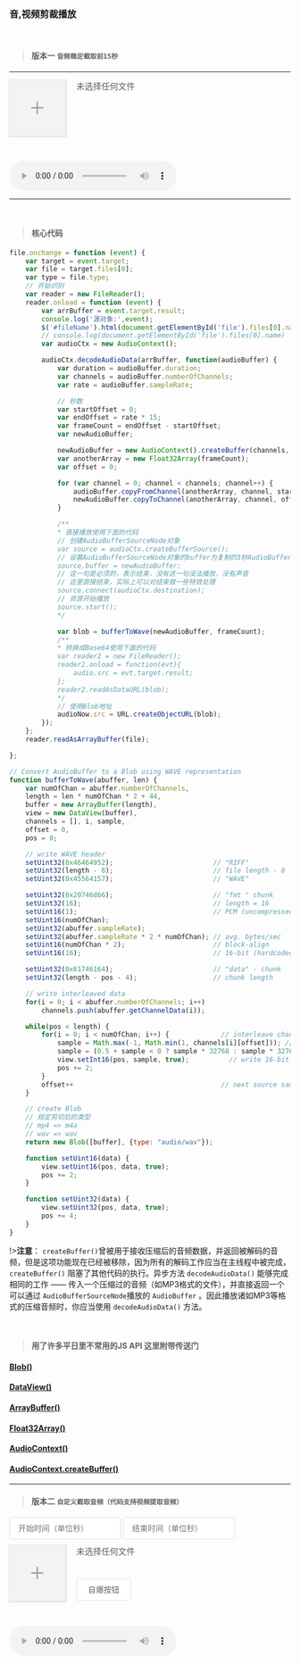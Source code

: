 ### 音,视频剪裁播放


<br/>

> #### 版本一 `音频稳定截取前15秒`

---

<form class="uploadBox">
    <svg t="1606975095651" class="uploadIcon" viewBox="0 0 1024 1024" version="1.1" xmlns="http://www.w3.org/2000/svg" p-id="3325" width="32" height="32"><path d="M848.0256 474.0096h-297.984v-322.048H473.9584v322.048h-297.984a8.0384 8.0384 0 0 0-8.0384 7.9872v60.0064c0 4.4032 3.584 7.9872 7.9872 7.9872h297.984v322.048h76.032v-322.048h297.984c4.4032 0 8.0384-3.584 8.0384-7.9872V481.9968a8.0384 8.0384 0 0 0-8.0384-7.9872z" fill="#707070" fill-opacity=".65" p-id="3326"></path></svg>
    <input type="file" id="file" accept="audio/mpeg" style="position:absolute;opacity:0;">
    <p id="fileName">未选择任何文件</p>
</form>

<br/>

<p><audio id="audioNow" controls></audio></p>

---
<br/>

> #### 核心代码

```javascript
file.onchange = function (event) {
    var target = event.target;
    var file = target.files[0];
    var type = file.type;
    // 开始识别
    var reader = new FileReader();
    reader.onload = function (event) {
        var arrBuffer = event.target.result;
        console.log('源对象:',event);
        $('#fileName').html(document.getElementById('file').files[0].name);
        // console.log(document.getElementById('file').files[0].name)
        var audioCtx = new AudioContext();

        audioCtx.decodeAudioData(arrBuffer, function(audioBuffer) {
            var duration = audioBuffer.duration;
            var channels = audioBuffer.numberOfChannels;
            var rate = audioBuffer.sampleRate;

            // 秒数
            var startOffset = 0;
            var endOffset = rate * 15;
            var frameCount = endOffset - startOffset;
            var newAudioBuffer;

            newAudioBuffer = new AudioContext().createBuffer(channels, endOffset - startOffset, rate);
            var anotherArray = new Float32Array(frameCount);
            var offset = 0;

            for (var channel = 0; channel < channels; channel++) {
                audioBuffer.copyFromChannel(anotherArray, channel, startOffset);
                newAudioBuffer.copyToChannel(anotherArray, channel, offset);
            }

            /**
            * 直接播放使用下面的代码
            // 创建AudioBufferSourceNode对象
            var source = audioCtx.createBufferSource();
            // 设置AudioBufferSourceNode对象的buffer为复制的3秒AudioBuffer对象
            source.buffer = newAudioBuffer;
            // 这一句是必须的，表示结束，没有这一句没法播放，没有声音
            // 这里直接结束，实际上可以对结束做一些特效处理
            source.connect(audioCtx.destination);
            // 资源开始播放
            source.start();
            */

            var blob = bufferToWave(newAudioBuffer, frameCount);
            /**
            * 转换成Base64使用下面的代码
            var reader2 = new FileReader();
            reader2.onload = function(evt){
                audio.src = evt.target.result;
            };
            reader2.readAsDataURL(blob);
            */
            // 使用Blob地址
            audioNow.src = URL.createObjectURL(blob);
        });
    };
    reader.readAsArrayBuffer(file);

};

// Convert AudioBuffer to a Blob using WAVE representation
function bufferToWave(abuffer, len) {
    var numOfChan = abuffer.numberOfChannels,
    length = len * numOfChan * 2 + 44,
    buffer = new ArrayBuffer(length),
    view = new DataView(buffer),
    channels = [], i, sample,
    offset = 0,
    pos = 0;

    // write WAVE header
    setUint32(0x46464952);                         // "RIFF"
    setUint32(length - 8);                         // file length - 8
    setUint32(0x45564157);                         // "WAVE"

    setUint32(0x20746d66);                         // "fmt " chunk
    setUint32(16);                                 // length = 16
    setUint16(1);                                  // PCM (uncompressed)
    setUint16(numOfChan);
    setUint32(abuffer.sampleRate);
    setUint32(abuffer.sampleRate * 2 * numOfChan); // avg. bytes/sec
    setUint16(numOfChan * 2);                      // block-align
    setUint16(16);                                 // 16-bit (hardcoded in this demo)

    setUint32(0x61746164);                         // "data" - chunk
    setUint32(length - pos - 4);                   // chunk length

    // write interleaved data
    for(i = 0; i < abuffer.numberOfChannels; i++)
        channels.push(abuffer.getChannelData(i));

    while(pos < length) {
        for(i = 0; i < numOfChan; i++) {             // interleave channels
            sample = Math.max(-1, Math.min(1, channels[i][offset])); // clamp
            sample = (0.5 + sample < 0 ? sample * 32768 : sample * 32767)|0; // scale to 16-bit signed int
            view.setInt16(pos, sample, true);          // write 16-bit sample
            pos += 2;
        }
        offset++                                     // next source sample
    }

    // create Blob
    // 规定剪切后的类型
    // mp4 => m4a
    // wav => wav
    return new Blob([buffer], {type: "audio/wav"});

    function setUint16(data) {
        view.setUint16(pos, data, true);
        pos += 2;
    }

    function setUint32(data) {
        view.setUint32(pos, data, true);
        pos += 4;
    }
}
```

!>**注意**： `createBuffer()`曾被用于接收压缩后的音频数据，并返回被解码的音频，但是这项功能现在已经被移除，因为所有的解码工作应当在主线程中被完成，`createBuffer()` 阻塞了其他代码的执行。异步方法 `decodeAudioData()` 能够完成相同的工作 —— 传入一个压缩过的音频（如MP3格式的文件），并直接返回一个可以通过 `AudioBufferSourceNode`播放的 `AudioBuffer` 。因此播放诸如MP3等格式的压缩音频时，你应当使用 `decodeAudioData()` 方法。

<br/>

> #### 用了许多平日里不常用的JS API 这里附带传送门
 
#### [Blob()](https://developer.mozilla.org/zh-CN/docs/Web/API/Blob/Blob)

#### [DataView()](https://developer.mozilla.org/zh-CN/docs/Web/JavaScript/Reference/Global_Objects/DataView)

#### [ArrayBuffer()](https://developer.mozilla.org/zh-CN/docs/Web/JavaScript/Reference/Global_Objects/ArrayBuffer)

#### [Float32Array()](https://developer.mozilla.org/zh-CN/docs/Web/JavaScript/Reference/Global_Objects/Float32Array)

#### [AudioContext()](https://developer.mozilla.org/zh-CN/docs/Web/API/AudioContext)

#### [AudioContext.createBuffer()](https://developer.mozilla.org/zh-CN/docs/Web/API/AudioContext/createBuffer)


---

> #### 版本二 `自定义截取音频（代码支持视频提取音频）`

<input id="start" type="number"  placeholder="开始时间（单位秒）" min="0" />
<input id="end" type="number" placeholder="结束时间（单位秒）" min="0"/>

<form class="uploadBox2">
    <svg t="1606975095651" class="uploadIcon2" viewBox="0 0 1024 1024" version="1.1" xmlns="http://www.w3.org/2000/svg" p-id="3325" width="32" height="32"><path d="M848.0256 474.0096h-297.984v-322.048H473.9584v322.048h-297.984a8.0384 8.0384 0 0 0-8.0384 7.9872v60.0064c0 4.4032 3.584 7.9872 7.9872 7.9872h297.984v322.048h76.032v-322.048h297.984c4.4032 0 8.0384-3.584 8.0384-7.9872V481.9968a8.0384 8.0384 0 0 0-8.0384-7.9872z" fill="#707070" fill-opacity=".65" p-id="3326"></path></svg>
    <input type="file" id="file2" accept="audio/*,video/*" style="position:absolute;opacity:0;">
    <p id="fileName2">未选择任何文件</p>
    <div class="action">
        <span>自爆按钮</span>
    </div>
</form>
<br/>

<p><audio id="audioNow2" controls></audio></p>

<!-- <p><video id="videoNow2" controls="controls"></video></p> -->

<script>
$('.uploadIcon').click(function(){
    console.log($('.uploadBox'))
    setTimeout(function(){
        $('#file').click();
    },200);
});
// console.log(file)
// console.log(audioNow)
file.onchange = function (event) {
    var target = event.target;
    var file = target.files[0];
    var type = file.type;
    // 开始识别
    var reader = new FileReader();
    reader.onload = function (event) {
        var arrBuffer = event.target.result;
        console.log('源对象:',event);
        $('#fileName').html(document.getElementById('file').files[0].name);
        // console.log(document.getElementById('file').files[0].name)
        console.log('arrBuffer',arrBuffer)
        var audioCtx = new AudioContext();
        console.log('audioCtx',audioCtx)
        audioCtx.decodeAudioData(arrBuffer, function(audioBuffer) {
            console.log('decodeAudioData触发',audioBuffer)
            var duration = audioBuffer.duration;
            var channels = audioBuffer.numberOfChannels;
            var rate = audioBuffer.sampleRate;

            // 秒数
            var startOffset = 0;
            var endOffset = rate * 15;
            var frameCount = endOffset - startOffset;
            var newAudioBuffer;

            newAudioBuffer = new AudioContext().createBuffer(channels, endOffset - startOffset, rate);
            var anotherArray = new Float32Array(frameCount);
            var offset = 0;

            for (var channel = 0; channel < channels; channel++) {
                audioBuffer.copyFromChannel(anotherArray, channel, startOffset);
                newAudioBuffer.copyToChannel(anotherArray, channel, offset);
            }

            /**
            * 直接播放使用下面的代码
            // 创建AudioBufferSourceNode对象
            var source = audioCtx.createBufferSource();
            // 设置AudioBufferSourceNode对象的buffer为复制的3秒AudioBuffer对象
            source.buffer = newAudioBuffer;
            // 这一句是必须的，表示结束，没有这一句没法播放，没有声音
            // 这里直接结束，实际上可以对结束做一些特效处理
            source.connect(audioCtx.destination);
            // 资源开始播放
            source.start();
            */

            var blob = bufferToWave(newAudioBuffer, frameCount);
            /**
            * 转换成Base64使用下面的代码
            var reader2 = new FileReader();
            reader2.onload = function(evt){
                audio.src = evt.target.result;
            };
            reader2.readAsDataURL(blob);
            */
            // 使用Blob地址
            console.log(URL.createObjectURL(blob))
            audioNow.src = URL.createObjectURL(blob);
        });
    };
    reader.readAsArrayBuffer(file);

};

// Convert AudioBuffer to a Blob using WAVE representation
function bufferToWave(abuffer, len) {
    var numOfChan = abuffer.numberOfChannels,
    length = len * numOfChan * 2 + 44,
    buffer = new ArrayBuffer(length),
    view = new DataView(buffer),
    channels = [], i, sample,
    offset = 0,
    pos = 0;

    // write WAVE header
    setUint32(0x46464952);                         // "RIFF"
    setUint32(length - 8);                         // file length - 8
    setUint32(0x45564157);                         // "WAVE"

    setUint32(0x20746d66);                         // "fmt " chunk
    setUint32(16);                                 // length = 16
    setUint16(1);                                  // PCM (uncompressed)
    setUint16(numOfChan);
    setUint32(abuffer.sampleRate);
    setUint32(abuffer.sampleRate * 2 * numOfChan); // avg. bytes/sec
    setUint16(numOfChan * 2);                      // block-align
    setUint16(16);                                 // 16-bit (hardcoded in this demo)

    setUint32(0x61746164);                         // "data" - chunk
    setUint32(length - pos - 4);                   // chunk length

    // write interleaved data
    for(i = 0; i < abuffer.numberOfChannels; i++)
        channels.push(abuffer.getChannelData(i));

    while(pos < length) {
        for(i = 0; i < numOfChan; i++) {             // interleave channels
            sample = Math.max(-1, Math.min(1, channels[i][offset])); // clamp
            sample = (0.5 + sample < 0 ? sample * 32768 : sample * 32767)|0; // scale to 16-bit signed int
            view.setInt16(pos, sample, true);          // write 16-bit sample
            pos += 2;
        }
        offset++                                     // next source sample
    }

    // create Blob
    // 规定剪切后的类型
    // mp4 => m4a
    // wav => wav
    return new Blob([buffer], {type: "audio/wav"});
    // return new Blob([buffer], {type: "video/mp4"});

    function setUint16(data) {
        view.setUint16(pos, data, true);
        pos += 2;
    }

    function setUint32(data) {
        view.setUint32(pos, data, true);
        pos += 4;
    }
}


// ==========版本二============

$('.uploadIcon2').click(function(){
    console.log($('.uploadBox2'))
    setTimeout(function(){
        $('#file2').click();
    },200);
});

file2.onchange = function (event) {
    $('#fileName2').html(document.getElementById('file2').files[0].name);
     
    var content = document.getElementById('file2').files[0]
    var url = URL.createObjectURL(content);
    var audioElement = new Audio(url);
    var duration;
    audioElement.addEventListener("loadedmetadata", function (_event) {
        duration = audioElement.duration;
        console.log('这个音频文件:',duration+'s');
        $('#start').val(0);
        $('#end').val(~~duration);
        $("#start").attr("max",~~duration);
        $("#end").attr("max",~~duration);
    });
}

$('.action').click(function(){
    var startTime = $('#start').val();
    var endTime = $('#end').val();
    if(!startTime || !endTime || startTime>endTime){
        alert('框没填对')
        return false;
    }
    console.log($('#file2'))
    var joker = document.getElementById('file2');
    var file = joker.files[0];
    var type = file.type;
    // 开始识别
    var reader = new FileReader();
    reader.onload = function (event) {
        var arrBuffer = event.target.result;
        console.log('源对象:',event);
        console.log('arrBuffer',arrBuffer)
        var audioCtx = new AudioContext();
        console.log('audioCtx',audioCtx)
        audioCtx.decodeAudioData(arrBuffer, function(audioBuffer) {
            console.log('decodeAudioData触发',audioBuffer)
            // `duration` 为当前音频文件的时长
            var duration = audioBuffer.duration;
            var channels = audioBuffer.numberOfChannels;
            var rate = audioBuffer.sampleRate;

            // 秒数
            var startOffset = rate * startTime;
            var endOffset = rate * endTime;
            var frameCount = endOffset - startOffset;
            var newAudioBuffer;

            newAudioBuffer = new AudioContext().createBuffer(channels, endOffset - startOffset, rate);
            var anotherArray = new Float32Array(frameCount);
            var offset = 0;

            for (var channel = 0; channel < channels; channel++) {
                audioBuffer.copyFromChannel(anotherArray, channel, startOffset);
                newAudioBuffer.copyToChannel(anotherArray, channel, offset);
            }

            /**
            * 直接播放使用下面的代码
            // 创建AudioBufferSourceNode对象
            var source = audioCtx.createBufferSource();
            // 设置AudioBufferSourceNode对象的buffer为复制的3秒AudioBuffer对象
            source.buffer = newAudioBuffer;
            // 这一句是必须的，表示结束，没有这一句没法播放，没有声音
            // 这里直接结束，实际上可以对结束做一些特效处理
            source.connect(audioCtx.destination);
            // 资源开始播放
            source.start();
            */

            var blob = bufferToWave(newAudioBuffer, frameCount);
            /**
            * 转换成Base64使用下面的代码
            var reader2 = new FileReader();
            reader2.onload = function(evt){
                audio.src = evt.target.result;
            };
            reader2.readAsDataURL(blob);
            */
            // 使用Blob地址
            console.log(URL.createObjectURL(blob))
            audioNow2.src = URL.createObjectURL(blob);
            // videoNow2.src = URL.createObjectURL(blob);
        });
    };
    reader.readAsArrayBuffer(file);
})
</script>


<style>
.uploadBox,.uploadBox2{
    position:relative;
    width:100px;
    height:100px;
    background:#f1f3f4;
    box-shadow: 1px 1px 2px 2px #e6e6e6;
}
.uploadBox:hover{
    box-shadow: 1px 1px 4px 1px #b4b5c3;
}
.uploadBox2:hover{
    box-shadow: 1px 1px 4px 1px #b4b5c3;
}
.uploadIcon,.uploadIcon2{
    position: absolute;
    top:50%;
    left:50%;
    transform: translate(-50%,-50%);
    cursor: pointer;
}
#fileName,#fileName2{
    width: 200px;
    height: 50px;
    position: absolute;
    left: 120%;
    font-size: 15px;
    color: #5d5d5d;
    margin: 0;
}
#start,#end{
    -webkit-appearance: none;
    background-color: #fff;
    background-image: none;
    border-radius: 4px;
    border: 1px solid #dcdfe6;
    box-sizing: border-box;
    color: #606266;
    display: inline-block;
    font-size: inherit;
    height: 40px;
    line-height: 40px;
    outline: none;
    padding: 0 15px;
    transition: border-color .2s cubic-bezier(.645,.045,.355,1);
    width: 200px;
    margin-bottom:10px;
}
.action{
    display: inline-block;
    line-height: 1;
    white-space: nowrap;
    cursor: pointer;
    background: #fff;
    border: 1px solid #dcdfe6;
    color: #606266;
    -webkit-appearance: none;
    text-align: center;
    box-sizing: border-box;
    outline: none;
    margin: 0;
    transition: .1s;
    font-weight: 500;
    -moz-user-select: none;
    -webkit-user-select: none;
    -ms-user-select: none;
    padding: 12px 20px;
    font-size: 14px;
    border-radius: 4px;
    position: absolute;
    left: 120%;
    bottom:0;
}
</style>